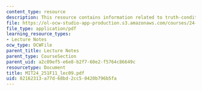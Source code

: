 ```yaml
---
content_type: resource
description: This resource contains information related to truth-conditional theories.
file: https://ol-ocw-studio-app-production.s3.amazonaws.com/courses/24-251-introduction-to-philosophy-of-language-fall-2011/82162313a77d68bd2cc50420b796b5fa_MIT24_251F11_lec09.pdf
file_type: application/pdf
learning_resource_types:
- Lecture Notes
ocw_type: OCWFile
parent_title: Lecture Notes
parent_type: CourseSection
parent_uid: a2c09ef5-e6e8-b2f7-60e2-f5764c86649c
resourcetype: Document
title: MIT24_251F11_lec09.pdf
uid: 82162313-a77d-68bd-2cc5-0420b796b5fa
---
```

